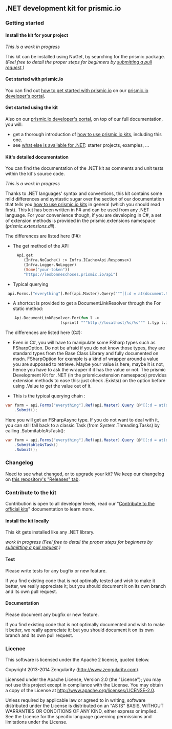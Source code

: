 ## .NET development kit for prismic.io

### Getting started

#### Install the kit for your project

*This is a work in progress*

This kit can be installed using NuGet, by searching for the prismic package.
*(Feel free to detail the proper steps for beginners by [submitting a pull request](https://developers.prismic.io/documentation/UszOeAEAANUlwFpp/contribute-to-the-official-kits).)*

#### Get started with prismic.io

You can find out [how to get started with prismic.io](https://developers.prismic.io/documentation/UjBaQsuvzdIHvE4D/getting-started) on our [prismic.io developer's portal](https://developers.prismic.io/).

#### Get started using the kit

Also on our [prismic.io developer's portal](https://developers.prismic.io/), on top of our full documentation, you will:
 * get a thorough introduction of [how to use prismic.io kits](https://developers.prismic.io/documentation/UjBe8bGIJ3EKtgBZ/api-documentation#kits-and-helpers), including this one.
 * see [what else is available for .NET](https://developers.prismic.io/technologies/UjBiDcuvzeMJvE4u/net): starter projects, examples, ...


#### Kit's detailed documentation

You can find the documentation of the .NET kit as comments and unit tests within the kit's source code.

 *This is a work in progress*

Thanks to .NET languages' syntax and conventions, this kit contains some mild differences and syntastic sugar over the section of our documentation that tells you [how to use prismic.io kits](https://developers.prismic.io/documentation/UjBe8bGIJ3EKtgBZ/api-documentation#kits-and-helpers) in general (which you should read first).
This kit has been written in F# and can be used from any .NET language. For your convenience though, if you are developing in C#, a set of extension methods is provided in the prismic.extensions namespace (_prismic.extensions.dll_).

The differences are listed here (F#):
 * The get method of the API 
``` ocaml 
     Api.get 
        (Infra.NoCache() :> Infra.ICache<Api.Response>) 
        (Infra.Logger.NoLogger) 
        (Some("your-token")) 
        "https://lesbonneschoses.prismic.io/api")
```
 * Typical querying 
``` ocaml 
 api.Forms.["everything"].Ref(api.Master).Query("""[[:d = at(document.type, "docchapter")]]""").Submit()
```
* A shortcut is provided to get a DocumentLinkResolver through the For static method:
``` ocaml 
	Api.DocumentLinkResolver.For(fun l -> 
                        (sprintf """http://localhost/%s/%s""" l.typ l.id))
```

The differences are listed here (C#):
 * Even in C#, you will have to manipulate some FSharp types such as FSharpOption. Do not be afraid if you do not know those types, they are standard types from the Base Class Library and fully documented on msdn. 
 FSharpOption for example is a kind of wrapper around a value you are supposed to retrieve. Maybe your value is here, maybe it is not, hence you have to ask the wrapper if it has the value or not. 
 The prismic Development Kit for .NET (in the prismic.extension namespace) provides extension methods to ease this: just check .Exists() on the option before using .Value to get the value out of it.

* This is the typical querying chain :
``` csharp 
var form = api.Forms["everything"].Ref(api.Master).Query (@"[[:d = at(document.type, ""docchapter"")]]")
	.Submit();
```
Here you will get an FSharpAsync type. If you do not want to deal with it, you can still fall back to a classic Task (from System.Threading.Tasks) by calling .SubmitableAsTask():
``` csharp 
var form = api.Forms["everything"].Ref(api.Master).Query (@"[[:d = at(document.type, ""docchapter"")]]")
	.SubmitableAsTask()
	.Submit();
```

### Changelog

Need to see what changed, or to upgrade your kit? We keep our changelog on [this repository's "Releases" tab](https://github.com/prismicio/dotnet-kit/releases).

### Contribute to the kit

Contribution is open to all developer levels, read our "[Contribute to the official kits](https://developers.prismic.io/documentation/UszOeAEAANUlwFpp/contribute-to-the-official-kits)" documentation to learn more.

#### Install the kit locally

This kit gets installed like any .NET library.

*work in progress*
*(Feel free to detail the proper steps for beginners by [submitting a pull request](https://developers.prismic.io/documentation/UszOeAEAANUlwFpp/contribute-to-the-official-kits).)*

#### Test

Please write tests for any bugfix or new feature.

If you find existing code that is not optimally tested and wish to make it better, we really appreciate it; but you should document it on its own branch and its own pull request.

#### Documentation

Please document any bugfix or new feature.

If you find existing code that is not optimally documented and wish to make it better, we really appreciate it; but you should document it on its own branch and its own pull request.

### Licence

This software is licensed under the Apache 2 license, quoted below.

Copyright 2013-2014 Zengularity (http://www.zengularity.com).

Licensed under the Apache License, Version 2.0 (the "License"); you may not use this project except in compliance with the License. You may obtain a copy of the License at http://www.apache.org/licenses/LICENSE-2.0.

Unless required by applicable law or agreed to in writing, software distributed under the License is distributed on an "AS IS" BASIS, WITHOUT WARRANTIES OR CONDITIONS OF ANY KIND, either express or implied. See the License for the specific language governing permissions and limitations under the License.

